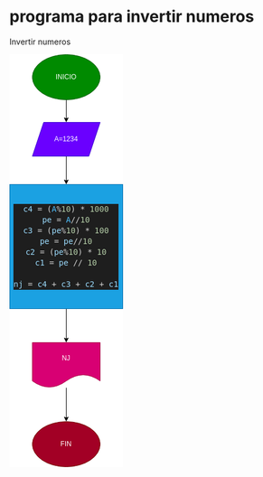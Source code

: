 # programa para invertir numeros
Invertir numeros

![Diagrama de flujo](diagrama.png "diagrama de flujo")